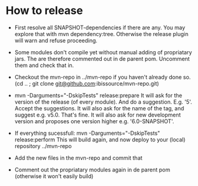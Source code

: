 

How to release
==============

- First resolve all SNAPSHOT-dependencies if there are any. You may
  explore that with mvn dependency:tree. Otherwise the release plugin
  will warn and refuse proceeding.

- Some modules don't compile yet without manual adding of propriatary
  jars. The are therefore commented out in de parent pom. Uncomment them and
  check that in.

- Checkout the mvn-repo in ../mvn-repo if you haven't already done so.
  (cd .. ; git clone git@github.com:ibissource/mvn-repo.git)

- mvn -Darguments="-DskipTests"  release:prepare
  It will ask for the version of the release (of every module). And do a
  suggestion. E.g. '5'. Accept the suggestions.
  It will also ask for the name of the tag, and suggest
  e.g. v5.0. That's fine.
  It will also ask for new development version and proposes one
  version higher e.g. '6.0-SNAPSHOT'.


- If everything sucessfull:
  mvn -Darguments="-DskipTests"  release:perform
  This will build again, and now deploy to your (local) repository
  ../mvn-repo

- Add the new files  in the mvn-repo and commit that
- Comment out the propriatary modules again in de parent pom
  (otherwise it won't easily build)
